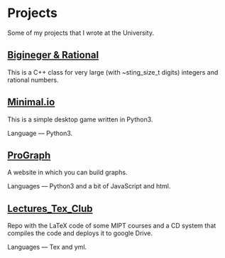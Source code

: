 # Projects
Some of my projects that I wrote at the University.

## [Bigineger & Rational](https://github.com/Falier77777/MIPT-code/tree/master/projects/BigInteger%26Rational)
This is a C++ class for very large (with ~sting_size_t digits) integers and rational numbers.

## [Minimal.io](https://github.com/Unicorn-Dev/Minimal.io)
This is a simple desktop game written in Python3.

Language –– Python3.

## [ProGraph](https://github.com/Unicorn-Dev/ProGraph)
A website in which you can build graphs.

Languages –– Python3 and a bit of JavaScript and html.

## [Lectures_Tex_Club](https://github.com/MIPT-Group/Lectures_Tex_Club)
Repo with the LaTeX code of some MIPT courses and a CD system that compiles the code and deploys it to google Drive.

Languages –– Tex and yml.
